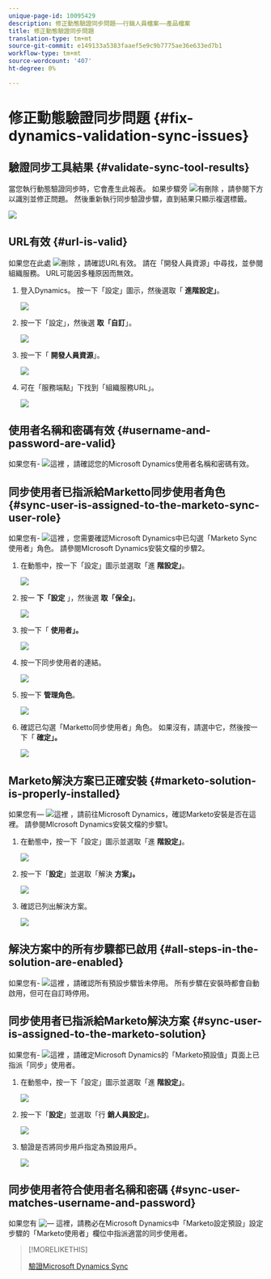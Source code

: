 ```yaml
---
unique-page-id: 10095429
description: 修正動態驗證同步問題——行銷人員檔案——產品檔案
title: 修正動態驗證同步問題
translation-type: tm+mt
source-git-commit: e149133a5383faaef5e9c9b7775ae36e633ed7b1
workflow-type: tm+mt
source-wordcount: '407'
ht-degree: 0%

---
```



# 修正動態驗證同步問題 {#fix-dynamics-validation-sync-issues}

## 驗證同步工具結果 {#validate-sync-tool-results}

當您執行動態驗證同步時，它會產生此報表。 如果步驟旁 ![有刪除](assets/delete.png) ，請參閱下方以識別並修正問題。 然後重新執行同步驗證步驟，直到結果只顯示複選標籤。

![](assets/image2015-9-22-15-3a58-3a12.png)

## URL有效 {#url-is-valid}

如果您在此處 ![刪除](assets/delete.png) ，請確認URL有效。 請在「開發人員資源」中尋找，並參閱組織服務。 URL可能因多種原因而無效。

1. 登入Dynamics。 按一下「設定」圖示，然後選取「 **進階設定」**。

   ![](assets/one.png)

1. 按一下「設定」，然後選 **取「自訂**」。

   ![](assets/two.png)

1. 按一下「 **開發人員資源**」。

   ![](assets/three.png)

1. 可在「服務端點」下找到「組織服務URL」。

   ![](assets/four.png)

## 使用者名稱和密碼有效 {#username-and-password-are-valid}

如果您有- ![這裡](assets/delete.png) ，請確認您的Microsoft Dynamics使用者名稱和密碼有效。

## 同步使用者已指派給Marketto同步使用者角色 {#sync-user-is-assigned-to-the-marketo-sync-user-role}

如果您有- ![這裡](assets/delete.png) ，您需要確認Microsoft Dynamics中已勾選「Marketo Sync使用者」角色。 請參閱MIcrosoft Dynamics安裝文檔的步驟2。

1. 在動態中，按一下「設定」圖示並選取「進 **階設定」**。

   ![](assets/one.png)

1. 按一 **下「設定** 」，然後選 **取「保全」**。

   ![](assets/six.png)

1. 按一下「 **使用者」。**

   ![](assets/image2015-9-24-9-3a47-3a25.png)

1. 按一下同步使用者的連結。

   ![](assets/seven.png)

1. 按一下 **管理角色**。

   ![](assets/eight.png)

1. 確認已勾選「Marketto同步使用者」角色。 如果沒有，請選中它，然後按一下「 **確定」。**

   ![](assets/image2015-9-24-9-3a59-3a21.png)

## Marketo解決方案已正確安裝 {#marketo-solution-is-properly-installed}

如果您有— ![這裡](assets/delete.png) ，請前往Microsoft Dynamics，確認Marketo安裝是否在這裡。 請參閱MIcrosoft Dynamics安裝文檔的步驟1。

1. 在動態中，按一下「設定」圖示並選取「進 **階設定」**。

   ![](assets/one.png)

1. 按一下「**設定**」並選取「解決 **方案」。**

   ![](assets/eleven.png)

1. 確認已列出解決方案。

   ![](assets/twelve.png)

## 解決方案中的所有步驟都已啟用 {#all-steps-in-the-solution-are-enabled}

如果您有- ![這裡](assets/delete.png) ，請確認所有預設步驟皆未停用。 所有步驟在安裝時都會自動啟用，但可在自訂時停用。

## 同步使用者已指派給Marketo解決方案 {#sync-user-is-assigned-to-the-marketo-solution}

如果您有- ![這裡](assets/delete.png) ，請確定Microsoft Dynamics的「Marketo預設值」頁面上已指派「同步」使用者。

1. 在動態中，按一下「設定」圖示並選取「進 **階設定」**。

   ![](assets/one.png)

1. 按一下「**設定**」並選取「行 **銷人員設定」**。

   ![](assets/thirteen.png)

1. 驗證是否將同步用戶指定為預設用戶。

   ![](assets/fourteen.png)

## 同步使用者符合使用者名稱和密碼 {#sync-user-matches-username-and-password}

如果您有 ![—](assets/delete.png) 這裡，請務必在Microsoft Dynamics中「Marketo設定預設」設定步驟的「Marketo使用者」欄位中指派適當的同步使用者。

>[!MORELIKETHIS]
>
>[驗證Microsoft Dynamics Sync](../../../../../product-docs/crm-sync/microsoft-dynamics-sync/sync-setup/validate-microsoft-dynamics-sync.md)

